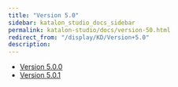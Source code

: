 ```yaml
---
title: "Version 5.0" 
sidebar: katalon_studio_docs_sidebar
permalink: katalon-studio/docs/version-50.html 
redirect_from: "/display/KD/Version+5.0" 
description: 
---
```

*   [Version 5.0.0](/display/KD/Version+5.0.0)
*   [Version 5.0.1](/display/KD/Version+5.0.1)